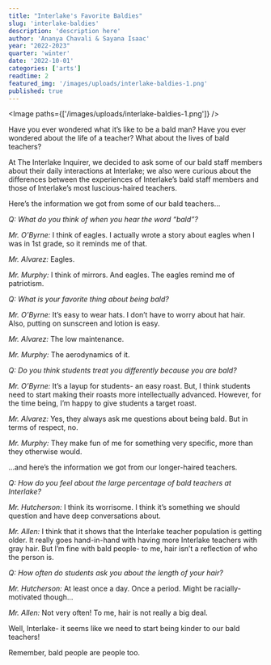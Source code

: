 ```yaml
---
title: "Interlake's Favorite Baldies"
slug: 'interlake-baldies'
description: 'description here'
author: 'Ananya Chavali & Sayana Isaac'
year: "2022-2023"
quarter: 'winter'
date: '2022-10-01'
categories: ['arts']
readtime: 2
featured_img: '/images/uploads/interlake-baldies-1.png'
published: true
---
```


<script>
    import Image from "$lib/components/Image.svelte";
</script>

<Image paths={['/images/uploads/interlake-baldies-1.png']} />

Have you ever wondered what it’s like to be a bald man? Have you ever wondered about the life of a teacher? What about the lives of bald teachers?

At The Interlake Inquirer, we decided to ask some of our bald staff members about their daily interactions at Interlake; we also were curious about the differences between the experiences of Interlake’s bald staff members and those of Interlake’s most luscious-haired teachers.

Here’s the information we got from some of our bald teachers…

_Q: What do you think of when you hear the word “bald”?_

_Mr. O’Byrne:_ I think of eagles. I actually wrote a story about eagles when I was in 1st grade, so it reminds me of that.

_Mr. Alvarez:_ Eagles.

_Mr. Murphy:_ I think of mirrors. And eagles. The eagles remind me of patriotism.

_Q: What is your favorite thing about being bald?_

_Mr. O’Byrne:_ It’s easy to wear hats. I don’t have to worry about hat hair. Also, putting on sunscreen and lotion is easy.

_Mr. Alvarez:_ The low maintenance.

_Mr. Murphy:_ The aerodynamics of it.

_Q: Do you think students treat you differently because you are bald?_

_Mr. O’Byrne:_ It’s a layup for students- an easy roast. But, I think students need to start making their roasts more intellectually advanced. However, for the time being, I’m happy to give students a target roast.

_Mr. Alvarez:_ Yes, they always ask me questions about being bald. But in terms of respect, no.

_Mr. Murphy:_ They make fun of me for something very specific, more than they otherwise would.

…and here’s the information we got from our longer-haired teachers.

_Q: How do you feel about the large percentage of bald teachers at Interlake?_

_Mr. Hutcherson:_ I think its worrisome. I think it’s something we should question and have deep conversations about.

_Mr. Allen:_ I think that it shows that the Interlake teacher population is getting older. It really goes hand-in-hand with having more Interlake teachers with gray hair. But I’m fine with bald people- to me, hair isn’t a reflection of who the person is.

_Q: How often do students ask you about the length of your hair?_

_Mr. Hutcherson:_ At least once a day. Once a period. Might be racially-motivated though…

_Mr. Allen:_ Not very often! To me, hair is not really a big deal.

Well, Interlake- it seems like we need to start being kinder to our bald teachers!

Remember, bald people are people too.
